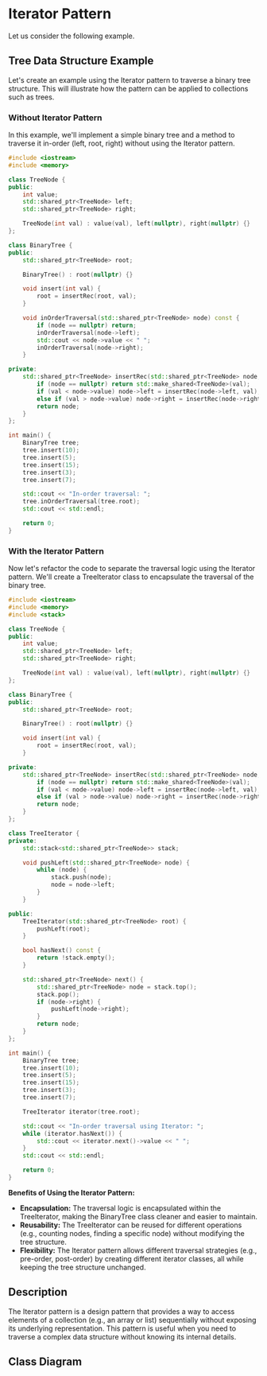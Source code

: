 # Iterator Pattern

Let us consider the following example.

## Tree Data Structure Example

Let's create an example using the Iterator pattern to traverse a binary tree structure. This will illustrate how the pattern can be applied to collections such as trees.

### Without Iterator Pattern

In this example, we'll implement a simple binary tree and a method to traverse it in-order (left, root, right) without using the Iterator pattern.

```cpp
#include <iostream>
#include <memory>

class TreeNode {
public:
    int value;
    std::shared_ptr<TreeNode> left;
    std::shared_ptr<TreeNode> right;

    TreeNode(int val) : value(val), left(nullptr), right(nullptr) {}
};

class BinaryTree {
public:
    std::shared_ptr<TreeNode> root;

    BinaryTree() : root(nullptr) {}

    void insert(int val) {
        root = insertRec(root, val);
    }

    void inOrderTraversal(std::shared_ptr<TreeNode> node) const {
        if (node == nullptr) return;
        inOrderTraversal(node->left);
        std::cout << node->value << " ";
        inOrderTraversal(node->right);
    }

private:
    std::shared_ptr<TreeNode> insertRec(std::shared_ptr<TreeNode> node, int val) {
        if (node == nullptr) return std::make_shared<TreeNode>(val);
        if (val < node->value) node->left = insertRec(node->left, val);
        else if (val > node->value) node->right = insertRec(node->right, val);
        return node;
    }
};

int main() {
    BinaryTree tree;
    tree.insert(10);
    tree.insert(5);
    tree.insert(15);
    tree.insert(3);
    tree.insert(7);

    std::cout << "In-order traversal: ";
    tree.inOrderTraversal(tree.root);
    std::cout << std::endl;

    return 0;
}
```

### With the Iterator Pattern

Now let's refactor the code to separate the traversal logic using the Iterator pattern. We'll create a TreeIterator class to encapsulate the traversal of the binary tree.

```cpp
#include <iostream>
#include <memory>
#include <stack>

class TreeNode {
public:
    int value;
    std::shared_ptr<TreeNode> left;
    std::shared_ptr<TreeNode> right;

    TreeNode(int val) : value(val), left(nullptr), right(nullptr) {}
};

class BinaryTree {
public:
    std::shared_ptr<TreeNode> root;

    BinaryTree() : root(nullptr) {}

    void insert(int val) {
        root = insertRec(root, val);
    }

private:
    std::shared_ptr<TreeNode> insertRec(std::shared_ptr<TreeNode> node, int val) {
        if (node == nullptr) return std::make_shared<TreeNode>(val);
        if (val < node->value) node->left = insertRec(node->left, val);
        else if (val > node->value) node->right = insertRec(node->right, val);
        return node;
    }
};

class TreeIterator {
private:
    std::stack<std::shared_ptr<TreeNode>> stack;

    void pushLeft(std::shared_ptr<TreeNode> node) {
        while (node) {
            stack.push(node);
            node = node->left;
        }
    }

public:
    TreeIterator(std::shared_ptr<TreeNode> root) {
        pushLeft(root);
    }

    bool hasNext() const {
        return !stack.empty();
    }

    std::shared_ptr<TreeNode> next() {
        std::shared_ptr<TreeNode> node = stack.top();
        stack.pop();
        if (node->right) {
            pushLeft(node->right);
        }
        return node;
    }
};

int main() {
    BinaryTree tree;
    tree.insert(10);
    tree.insert(5);
    tree.insert(15);
    tree.insert(3);
    tree.insert(7);

    TreeIterator iterator(tree.root);

    std::cout << "In-order traversal using Iterator: ";
    while (iterator.hasNext()) {
        std::cout << iterator.next()->value << " ";
    }
    std::cout << std::endl;

    return 0;
}
```

**Benefits of Using the Iterator Pattern:**

- **Encapsulation:** The traversal logic is encapsulated within the TreeIterator, making the BinaryTree class cleaner and easier to maintain.
- **Reusability:** The TreeIterator can be reused for different operations (e.g., counting nodes, finding a specific node) without modifying the tree structure.
- **Flexibility:** The Iterator pattern allows different traversal strategies (e.g., pre-order, post-order) by creating different iterator classes, all while keeping the tree structure unchanged.

## Description

The Iterator pattern is a design pattern that provides a way to access elements of a collection (e.g., an array or list) sequentially without exposing its underlying representation. This pattern is useful when you need to traverse a complex data structure without knowing its internal details.

## Class Diagram

